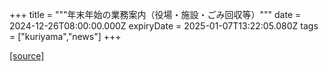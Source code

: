 +++
title = """年末年始の業務案内（役場・施設・ごみ回収等）"""
date = 2024-12-26T08:00:00.000Z
expiryDate = 2025-01-07T13:22:05.080Z
tags = ["kuriyama","news"]
+++


[[source]](https://www.town.kuriyama.hokkaido.jp/soshiki/28/29603.html)
